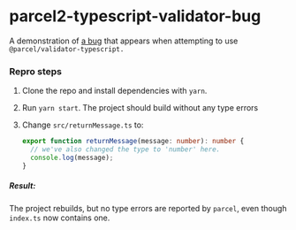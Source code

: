 # parcel2-typescript-validator-bug

A demonstration of [a bug](https://github.com/parcel-bundler/parcel/issues/4347) that appears when attempting to use `@parcel/validator-typescript.`

### Repro steps

1. Clone the repo and install dependencies with `yarn`.
2. Run `yarn start`. The project should build without any type errors
3. Change `src/returnMessage.ts` to:

   ```ts
   export function returnMessage(message: number): number {
     // we've also changed the type to 'number' here.
     console.log(message);
   }
   ```

##### Result:

The project rebuilds, but no type errors are reported by `parcel`, even though `index.ts` now contains one.

